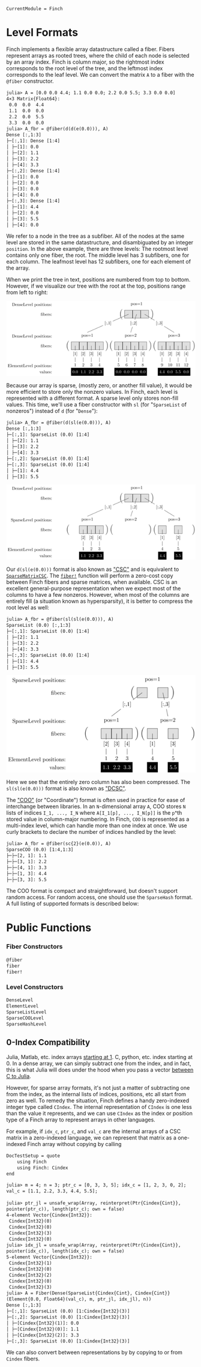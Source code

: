 ```@meta
CurrentModule = Finch
```
# Level Formats

Finch implements a flexible array datastructure called a fiber. Fibers represent
arrays as rooted trees, where the child of each node is selected by an array
index. Finch is column major, so the rightmost index corresponds to the root
level of the tree, and the leftmost index corresponds to the leaf level. We can
convert the matrix `A` to a fiber with the `@fiber` constructor.

```jldoctest example1; setup=:(using Finch)
julia> A = [0.0 0.0 4.4; 1.1 0.0 0.0; 2.2 0.0 5.5; 3.3 0.0 0.0]
4×3 Matrix{Float64}:
 0.0  0.0  4.4
 1.1  0.0  0.0
 2.2  0.0  5.5
 3.3  0.0  0.0
julia> A_fbr = @fiber(d(d(e(0.0))), A)
Dense [:,1:3]
├─[:,1]: Dense [1:4]
│ ├─[1]: 0.0
│ ├─[2]: 1.1
│ ├─[3]: 2.2
│ ├─[4]: 3.3
├─[:,2]: Dense [1:4]
│ ├─[1]: 0.0
│ ├─[2]: 0.0
│ ├─[3]: 0.0
│ ├─[4]: 0.0
├─[:,3]: Dense [1:4]
│ ├─[1]: 4.4
│ ├─[2]: 0.0
│ ├─[3]: 5.5
│ ├─[4]: 0.0
```

We refer to a node in the tree as a subfiber. All of the nodes at the same level
are stored in the same datastructure, and disambiguated by an integer
`position`.  In the above example, there are three levels: The rootmost level
contains only one fiber, the root. The middle level has 3 subfibers, one for
each column. The leafmost level has 12 subfibers, one for each element of the array.

When we print the tree in text, positions are numbered from top to bottom.
However, if we visualize our tree with the root at the top, positions range from
left to right:

![Dense Format Index Tree](assets/levels-A-d-d-e.png)

Because our array is sparse, (mostly zero, or another fill value), it would be
more efficient to store only the nonzero values. In Finch, each level is
represented with a different format. A sparse level only stores non-fill values.
This time, we'll use a fiber constructor with `sl` (for "`SparseList` of
nonzeros") instead of `d` (for "`Dense`"):

```jldoctest example1
julia> A_fbr = @fiber(d(sl(e(0.0))), A)
Dense [:,1:3]
├─[:,1]: SparseList (0.0) [1:4]
│ ├─[2]: 1.1
│ ├─[3]: 2.2
│ ├─[4]: 3.3
├─[:,2]: SparseList (0.0) [1:4]
├─[:,3]: SparseList (0.0) [1:4]
│ ├─[1]: 4.4
│ ├─[3]: 5.5
```

![CSC Format Index Tree](assets/levels-A-d-sl-e.png)

Our `d(sl(e(0.0)))` format is also known as
["CSC"](https://en.wikipedia.org/wiki/Sparse_matrix#Compressed_sparse_column_.28CSC_or_CCS.29)
and is equivalent to
[`SparseMatrixCSC`](https://sparsearrays.juliasparse.org/dev/#man-csc). The
[`fiber!`](@ref) function will perform a zero-cost copy between Finch fibers and
sparse matrices, when available.  CSC is an excellent general-purpose
representation when we expect most of the columns to have a few nonzeros.
However, when most of the columns are entirely fill (a situation known as
hypersparsity), it is better to compress the root level as well:

```jldoctest example1
julia> A_fbr = @fiber(sl(sl(e(0.0))), A)
SparseList (0.0) [:,1:3]
├─[:,1]: SparseList (0.0) [1:4]
│ ├─[2]: 1.1
│ ├─[3]: 2.2
│ ├─[4]: 3.3
├─[:,3]: SparseList (0.0) [1:4]
│ ├─[1]: 4.4
│ ├─[3]: 5.5
```

![DCSC Format Index Tree](assets/levels-A-sl-sl-e.png)

Here we see that the entirely zero column has also been compressed. The
`sl(sl(e(0.0)))` format is also known as
["DCSC"](https://ieeexplore.ieee.org/document/4536313).

The
["COO"](https://docs.scipy.org/doc/scipy/reference/generated/scipy.sparse.coo_matrix.html)
(or "Coordinate") format is often used in practice for ease of interchange
between libraries. In an `N`-dimensional array `A`, COO stores `N` lists of
indices `I_1, ..., I_N` where `A[I_1[p], ..., I_N[p]]` is the `p`^th stored
value in column-major numbering. In Finch, `COO` is represented as a multi-index
level, which can handle more than one index at once. We use curly brackets to
declare the number of indices handled by the level:

```jldoctest example1
julia> A_fbr = @fiber(sc{2}(e(0.0)), A)
SparseCOO (0.0) [1:4,1:3]
├─├─[2, 1]: 1.1
├─├─[3, 1]: 2.2
├─├─[4, 1]: 3.3
├─├─[1, 3]: 4.4
├─├─[3, 3]: 5.5
```

The COO format is compact and straightforward, but doesn't support random
access. For random access, one should use the `SparseHash` format. A full listing
of supported formats is described below:

# Public Functions

### Fiber Constructors

```@docs
@fiber
fiber
fiber!
```

### Level Constructors

```@docs
DenseLevel
ElementLevel
SparseListLevel
SparseCOOLevel
SparseHashLevel
```

## 0-Index Compatibility

Julia, Matlab, etc. index arrays [starting at
1](https://docs.julialang.org/en/v1/devdocs/offset-arrays/). C, python, etc.
index starting at 0. In a dense array, we can simply subtract one from the
index, and in fact, this is what Julia will does under the hood when you pass a
vector [between C to
Julia](https://docs.julialang.org/en/v1/manual/embedding/#Working-with-Arrays). 

However, for sparse array formats, it's not just a matter of subtracting one
from the index, as the internal lists of indices, positions, etc all start from
zero as well. To remedy the situation, Finch defines a handy zero-indexed integer
type called `CIndex`. The internal representation of `CIndex` is one less than the
value it represents, and we can use `CIndex` as the index or position type of
a Finch array to represent arrays in other languages.

For example, if `idx_c`, `ptr_c`, and `val_c` are the internal arrays of a CSC
matrix in a zero-indexed language, we can represent that matrix as a one-indexed
Finch array without copying by calling
```@meta
DocTestSetup = quote
    using Finch
    using Finch: Cindex
end
```
```jldoctest example2
julia> m = 4; n = 3; ptr_c = [0, 3, 3, 5]; idx_c = [1, 2, 3, 0, 2]; val_c = [1.1, 2.2, 3.3, 4.4, 5.5];

julia> ptr_jl = unsafe_wrap(Array, reinterpret(Ptr{Cindex{Cint}}, pointer(ptr_c)), length(ptr_c); own = false)
4-element Vector{Cindex{Int32}}:
 Cindex{Int32}(0)
 Cindex{Int32}(0)
 Cindex{Int32}(3)
 Cindex{Int32}(0)
julia> idx_jl = unsafe_wrap(Array, reinterpret(Ptr{Cindex{Cint}}, pointer(idx_c)), length(idx_c); own = false)
5-element Vector{Cindex{Int32}}:
 Cindex{Int32}(1)
 Cindex{Int32}(0)
 Cindex{Int32}(2)
 Cindex{Int32}(0)
 Cindex{Int32}(3)
julia> A = Fiber(Dense(SparseList{Cindex{Cint}, Cindex{Cint}}(Element{0.0, Float64}(val_c), m, ptr_jl, idx_jl), n))
Dense [:,1:3]
├─[:,1]: SparseList (0.0) [1:Cindex{Int32}(3)]
├─[:,2]: SparseList (0.0) [1:Cindex{Int32}(3)]
│ ├─[Cindex{Int32}(1)]: 0.0
│ ├─[Cindex{Int32}(0)]: 1.1
│ ├─[Cindex{Int32}(2)]: 3.3
├─[:,3]: SparseList (0.0) [1:Cindex{Int32}(3)]
```

We can also convert between representations by by copying to or from `Cindex` fibers.